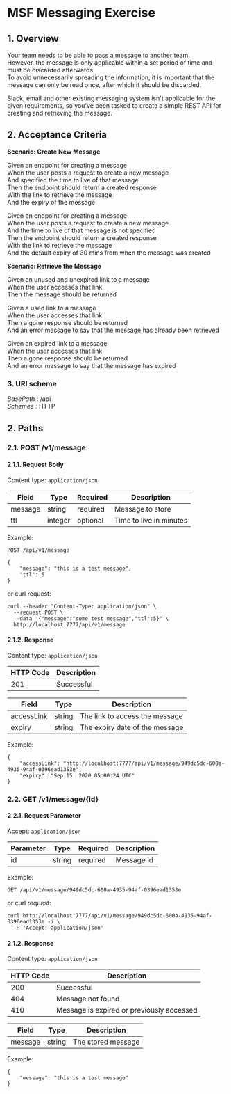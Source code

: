 # MSF Messaging Exercise #

## 1. Overview ##

Your team needs to be able to pass a message to another team.\
However, the message is only applicable within a set period of time and must be discarded afterwards.\
To avoid unnecessarily spreading the information, it is important that the message can only be read once, after which it should be discarded.

Slack, email and other existing messaging system isn't applicable for the given requirements, so you've been tasked to create
a simple REST API for creating and retrieving the message.

## 2. Acceptance Criteria ##

**Scenario: Create New Message**

Given an endpoint for creating a message \
When the user posts a request to create a new message \
And specified the time to live of that message \
Then the endpoint should return a created response \
With the link to retrieve the message \
And the expiry of the message

Given an endpoint for creating a message \
When the user posts a request to create a new message \
And the time to live of that message is not specified \
Then the endpoint should return a created response \
With the link to retrieve the message \
And the default expiry of 30 mins from when the message was created

**Scenario: Retrieve the Message**

Given an unused and unexpired link to a message \
When the user accesses that link \
Then the message should be returned

Given a used link to a message \
When the user accesses that link \
Then a gone response should be returned \
And an error message to say that the message has already been retrieved

Given an expired link to a message \
When the user accesses that link \
Then a gone response should be returned \
And an error message to say that the message has expired

### 3. URI scheme ###

*BasePath* \: /api  
*Schemes* \: HTTP

## 2. Paths ##

### 2.1. POST /v1/message ###

#### 2.1.1. Request Body ####
Content type: `application/json`

| Field | Type | Required | Description |
|---|---|---|---|
| message | string | required | Message to store |
| ttl | integer | optional | Time to live in minutes |

Example:

```
POST /api/v1/message

{
    "message": "this is a test message",
    "ttl": 5
}
```

or curl request:
```
curl --header "Content-Type: application/json" \
  --request POST \
  --data '{"message":"some test message","ttl":5}' \
  http://localhost:7777/api/v1/message
```

#### 2.1.2. Response ####
Content type: `application/json`

| HTTP Code | Description |
|---|---|
| 201 | Successful |

| Field | Type | Description |
|---|---|---|
| accessLink | string | The link to access the message |
| expiry | string | The expiry date of the message |

Example:

```
{
    "accessLink": "http://localhost:7777/api/v1/message/949dc5dc-600a-4935-94af-0396ead1353e",
    "expiry": "Sep 15, 2020 05:00:24 UTC"
}
```

### 2.2. GET /v1/message/{id} ###

#### 2.2.1. Request Parameter ####
Accept: `application/json`

| Parameter | Type | Required | Description |
|---|---|---|---|
| id | string | required | Message id |

Example:

```
GET /api/v1/message/949dc5dc-600a-4935-94af-0396ead1353e
```

or curl request:
```
curl http://localhost:7777/api/v1/message/949dc5dc-600a-4935-94af-0396ead1353e -i \
  -H 'Accept: application/json'
```

#### 2.1.2. Response ####
Content type: `application/json`

| HTTP Code | Description |
|---|---|
| 200 | Successful |
| 404 | Message not found |
| 410 | Message is expired or previously accessed |

| Field | Type | Description |
|---|---|---|
| message | string | The stored message |

Example:

```
{
    "message": "this is a test message"
}
```
